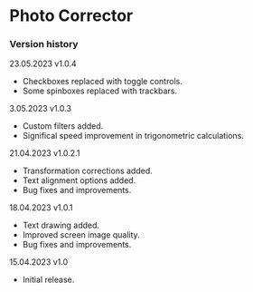 # Photo Corrector

### Version history

23.05.2023 v1.0.4
- Checkboxes replaced with toggle controls.
- Some spinboxes replaced with trackbars.

3.05.2023  v1.0.3
- Custom filters added.
- Significal speed improvement in trigonometric calculations.

21.04.2023  v1.0.2.1
- Transformation corrections added.
- Text alignment options added.
- Bug fixes and improvements.

18.04.2023  v1.0.1
- Text drawing added.
- Improved screen image quality.
- Bug fixes and improvements.

15.04.2023  v1.0
- Initial release.

